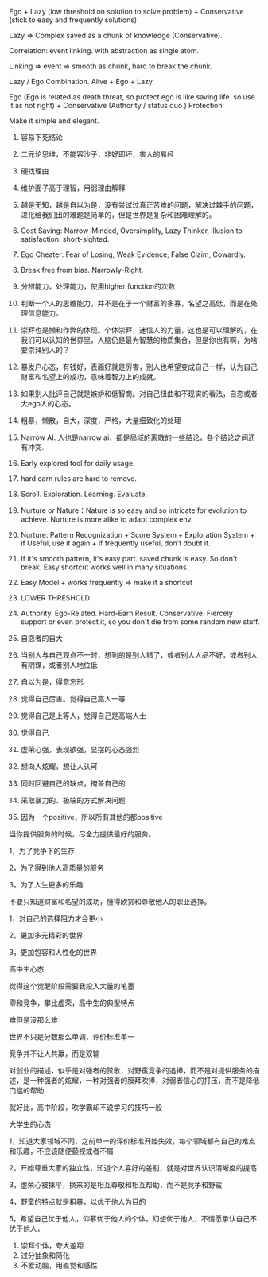 Ego + Lazy (low threshold on solution to solve problem) + Conservative (stick to easy and frequently solutions)

Lazy => Complex saved as a chunk of knowledge (Conservative).

Correlation: event linking. with abstraction as single atom.

Linking => event => smooth as chunk, hard to break the chunk.

Lazy / Ego Combination. Alive + Ego + Lazy.

Ego (Ego is related as death threat, so protect ego is like saving life. so use it as not right) + Conservative (Authority / status quo ) Protection

Make it simple and elegant.

1. 容易下死结论
1. 二元论思维，不能容沙子，非好即坏，害人的易经
1. 硬找理由
1. 维护面子高于理智，用弱理由解释
1. 越是无知，越是自以为是，没有尝试过真正苦难的问题，解决过棘手的问题，进化给我们出的难题是简单的，但是世界是复杂和困难理解的。
1. Cost Saving: Narrow-Minded, Oversimplify, Lazy Thinker, illusion to satisfaction. short-sighted.
1. Ego Cheater: Fear of Losing, Weak Evidence, False Claim, Cowardly.
1. Break free from bias. Narrowly-Right.
1. 分辨能力，处理能力，使用higher function的次数
1. 判断一个人的思维能力，并不是在于一个财富的多寡，名望之高低，而是在处理信息能力。
1. 崇拜也是懒和作弊的体现。个体崇拜，迷信人的力量，这也是可以理解的，在我们可以认知的世界里，人脑仍是最为智慧的物质集合，但是你也有啊，为啥要崇拜别人的？
1. 暴发户心态，有钱好，表面好就是厉害，别人也希望变成自己一样，认为自己财富和名望上的成功，意味着智力上的成就。
1. 如果别人批评自己就是嫉妒和低智商。对自己扭曲和不现实的看法，自恋或者大ego人的心态。
1. 粗暴，懒散，自大，深度，严格，大量细致化的处理
1. Narrow AI. 人也是narrow ai，都是局域的离散的一些结论，各个结论之间还有冲突.
1. Early explored tool for daily usage.
1. hard earn rules are hard to remove.
1. Scroll. Exploration. Learning. Evaluate.
1. Nurture or Nature：Nature is so easy and so intricate for evolution to achieve. Nurture is more alike to adapt complex env.
1. Nurture: Pattern Recognization + Score System + Exploration System + if Useful, use it again + if frequently useful, don't doubt it.
1. If it's smooth pattern, it's easy part. saved chunk is easy. So don't break. Easy shortcut works well in many situations.
1. Easy Model + works frequently => make it a shortcut
1. LOWER THRESHOLD.
1. Authority. Ego-Related. Hard-Earn Result. Conservative. Fiercely support or even protect it, so you don't die from some random new stuff.
   
1. 自恋者的自大
2. 当别人与自己观点不一时，想到的是别人错了，或者别人人品不好，或者别人有阴谋，或者别人地位低
3. 自以为是，得意忘形
4. 觉得自己厉害。觉得自己高人一等
5. 觉得自己是上等人，觉得自己是高端人士
6. 觉得自己
7. 虚荣心强，表现欲强，显摆的心态强烈
8. 想向人炫耀，想让人认可
9. 同时回避自己的缺点，掩盖自己的
10. 采取暴力的、极端的方式解决问题
11. 因为一个positive，所以所有其他的都positive
    
当你提供服务的时候，尽全力提供最好的服务。

1，为了竞争下的生存

2，为了得到他人高质量的服务

3，为了人生更多的乐趣


不要只知道财富和名望的成功，懂得欣赏和尊敬他人的职业选择。

1，对自己的选择阻力才会更小

2，更加多元精彩的世界

3，更加包容和人性化的世界

高中生心态

觉得这个觉醒阶段需要我投入大量的笔墨

零和竞争，攀比虚荣，高中生的典型特点

难但是没那么难

世界不只是分数那么单调，评价标准单一

竞争并不让人共赢，而是双输

对创业的描述，似乎是对强者的赞歌，对野蛮竞争的追捧，而不是对提供服务的描述，是一种强者的炫耀，一种对强者的膜拜吹捧，对弱者信心的打压，而不是降低门槛的帮助

就好比，高中阶段，吹学霸却不说学习的技巧一般

大学生的心态

1，知道大家领域不同，之前单一的评价标准开始失效，每个领域都有自己的难点和乐趣，不应该随便藐视或者不屑

2，开始尊重大家的独立性，知道个人喜好的差别，就是对世界认识清晰度的提高

3，虚荣心被抹平，换来的是相互尊敬和相互帮助，而不是竞争和野蛮

4，野蛮的特点就是粗暴，以优于他人为目的

5，希望自己优于他人，仰慕优于他人的个体，幻想优于他人，不情愿承认自己不优于他人，

1. 崇拜个体，夸大差距
2. 过分抽象和简化
3. 不爱动脑，用直觉和感性


